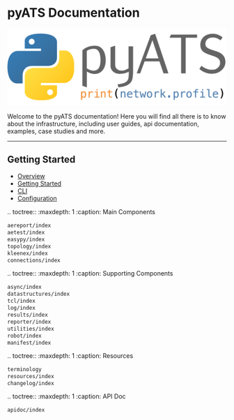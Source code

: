 # pyATS Documentation

![pyAts Logo](images/logo.png)

Welcome to the pyATS documentation! Here you will find all there is to know about
the infrastructure, including user guides, api documentation, examples, case
studies and more.

-------------------------------------------------------------------------------

## Getting Started

- [Overview](overview/)
- [Getting Started](getting_started/)
- [CLI](cli/)
- [Configuration](configuration/)

.. toctree::
    :maxdepth: 1
    :caption: Main Components

    aereport/index
    aetest/index
    easypy/index
    topology/index
    kleenex/index
    connections/index


.. toctree::
    :maxdepth: 1
    :caption: Supporting Components

    async/index
    datastructures/index
    tcl/index
    log/index
    results/index
    reporter/index
    utilities/index
    robot/index
    manifest/index

.. toctree::
    :maxdepth: 1
    :caption: Resources

    terminology
    resources/index
    changelog/index

.. toctree::
    :maxdepth: 1
    :caption: API Doc

    apidoc/index
